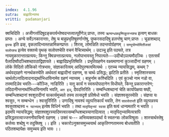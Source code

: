 ```yaml
---
index:  4.1.96
sutra:  बाह्वादिभ्यश्च
vritti:  padamanjari
---
```


क्वचिदिति । अजीगर्त्तादिषूदङ्कपर्यन्तेष्वदन्तत्वात्पूर्वेणेञ् प्राप्तः, तस्य `ऋष्यन्धकवृष्णिकुरुभ्यश्च` इत्यण् बाधकः प्राप्तः । अन्ये सर्वेऽनकारान्ताः, तेषु च बाहुप्रभृतिषूवर्णान्तेषु, पुष्करसदादिषु हलन्तेषु चाण् प्राप्तः । चूडाशब्दाद् `द्व्यचः` इति ढक्, वृकलादिभ्यस्तन्नामिकण्प्राप्तः । शिरस्, लोमन्निति तदन्तयोर्ग्रहणम् । `सम्भूयोम्भोमितौजसां सलोपश्च` इत्येव वक्तव्ये पृथक् सलोपश्चेति वचनं वैचित्र्यार्थम् । उदञ्चु इति पठ्यते, तत्र नायमुकारान्तात्प्रत्ययः; किन्तु क्विन्नन्तात्प्रत्ययः, नलोपाभावस्तु निपात्यते---उदीचोऽपत्यमौदञ्चिः । एतत्सर्वं पैलादिष्वौदञ्चिशब्दपाठाद्विज्ञायते ।
बाह्वादिप्रभृतिष्विति । प्रभृतिग्रहणेन वक्ष्यमाणानां कुञ्जादीनां ग्रहणम् । लोके विदितो लौकिको गोत्रभावः, संज्ञाकारित्वम् आदिपुरुषत्वमित्यर्थः । एतच्च न्यायसिद्धम्, कथम् ? अर्थवद्ग्रहणे नानर्थकस्येति अर्थवतां बाह्वादीनां ग्रहणम्, स चार्थः प्रसिद्धः; झटिति प्रतीतेः । स्मृतिशास्त्रस्य चार्थतोऽनादित्वादनाद्यर्थाभिधायिनामेव ग्रहणं न्याय्यम् । बाहुर्नाम कश्चिदिति । एवं कुञ्चो नाम नडो वा, तस्मादिञेव भवति---कौञ्जिः, नाडिरिति । यत्तु कार्यं न स्वरूपोपादानेन विधीयते, किन्तु प्रकारान्तरेण; तदिदानीन्तनार्थाभिधायिनामपि भवति, `अत इञ्`, दैवदत्तिरिति । सम्बन्धिशब्दानां चेति कार्यापेक्षया षष्ठी, सम्बन्धिशब्दानां श्वशुरादीनां यत्कार्यमुच्यते तस्य तत्सदृशे प्रतिषेधो भवति । संज्ञाश्वसुरस्येति । संज्ञया यः श्वसुरः, न सम्बन्धेन । श्वासुरिरिति । उणादिषु नावश्यं व्युत्पत्तिकार्यं भवति, तेन `सावसेराप्तौ` इति व्युत्पन्नस्य श्वसुरशब्दस्य `न य्वाभ्याम्` इत्येष विधिर्न भवति । तथा `मातृपितृभ्यां स्वसा` इति षत्वं धान्यमतरि न भवति । इदमपि न्यायसिद्धम्; संज्ञाश्वशुरस्यादिमत्त्वात्सम्बन्धिशब्दस्यानादित्वात् । मातृपितृभ्यामित्यत्रापि प्रसिद्धतरत्वाज्जननीवाचिनो ग्रहणम् । उक्तं च---
अभिव्यक्तपदार्था ये स्वतन्त्राः लोकविश्रुताः ।
शास्त्रार्थस्तेषु कर्तव्यः शब्देषु न तदुक्तिषु ।। इति ।
चकारोऽनुक्तसमुच्चयार्थ आकृतिगणतामस्य बोधयतीति । पठितशब्दापेक्षः समुच्चय इति भावः ।।
